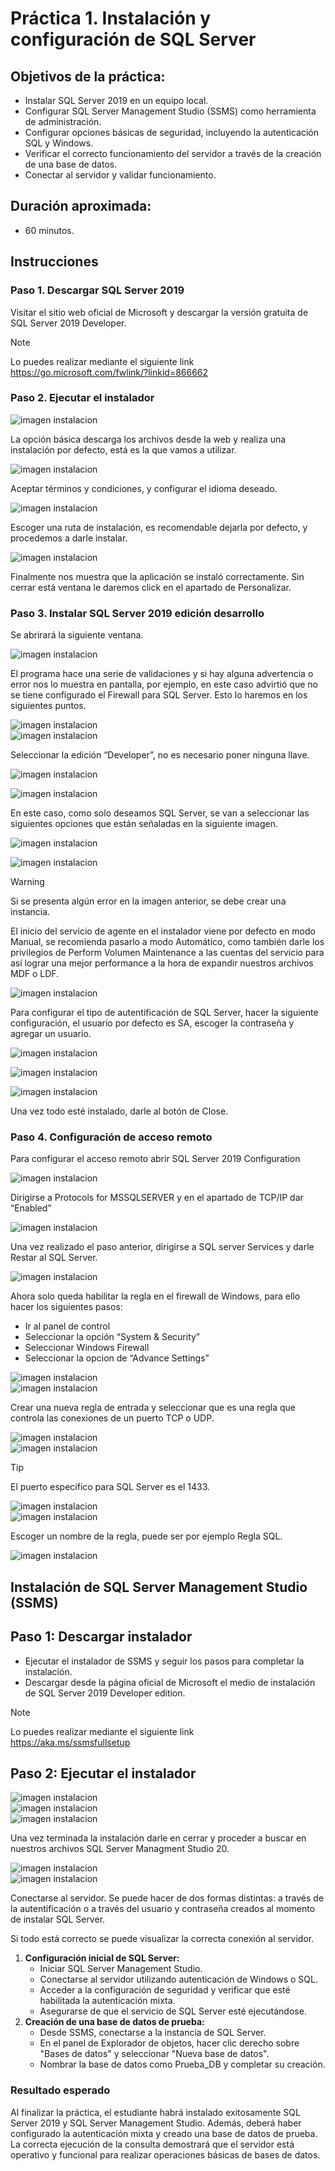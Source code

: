 # Práctica 1. Instalación y configuración de SQL Server


## Objetivos de la práctica:
- Instalar SQL Server 2019 en un equipo local.
- Configurar SQL Server Management Studio (SSMS) como herramienta de administración.
- Configurar opciones básicas de seguridad, incluyendo la autenticación SQL y Windows.
- Verificar el correcto funcionamiento del servidor a través de la creación de una base de datos.
- Conectar al servidor y validar funcionamiento. 


## Duración aproximada:
- 60 minutos.

## Instrucciones 

### Paso 1. Descargar SQL Server 2019
Visitar el sitio web oficial de Microsoft y descargar la versión gratuita de SQL Server 2019 Developer.
 > [!NOTE]
> Lo puedes realizar mediante el siguiente link <br>
> https://go.microsoft.com/fwlink/?linkid=866662

### Paso 2. Ejecutar el instalador
![imagen instalacion](../images/Capitulo%201/img1.png)<br>

La opción básica descarga los archivos desde la web y realiza una instalación por defecto, está es la que vamos a utilizar.

![imagen instalacion](../images/Capitulo%201/img2.png)<br>

Aceptar términos y condiciones, y configurar el idioma deseado.

![imagen instalacion](../images/Capitulo%201/img3.png)<br>

Escoger una ruta de instalación, es recomendable dejarla por defecto, y procedemos a darle instalar. 

![imagen instalacion](../images/Capitulo%201/img4.png)<br>

Finalmente nos muestra que la aplicación se instaló correctamente. Sin cerrar está ventana le daremos click en el apartado de Personalizar. 

### Paso  3. Instalar SQL Server 2019 edición desarrollo
Se abrirará la siguiente ventana.

![imagen instalacion](../images/Capitulo%201/img5.png)<br>

El programa hace una serie de validaciones y si hay alguna advertencia o error nos lo muestra en pantalla, por ejemplo, en este caso advirtió que no se tiene configurado el Firewall para SQL Server. Esto lo haremos en los siguientes puntos. 

![imagen instalacion](../images/Capitulo%201/img6.png)<br>
![imagen instalacion](../images/Capitulo%201/img7.png)<br>

Seleccionar la edición “Developer”, no es necesario poner ninguna llave.  

![imagen instalacion](../images/Capitulo%201/img8.png)<br>

![imagen instalacion](../images/Capitulo%201/img9.png)<br>

En este caso, como solo deseamos SQL Server, se van a seleccionar las siguientes opciones que están señaladas en la siguiente imagen. 

![imagen instalacion](../images/Capitulo%201/img10.png)<br>

![imagen instalacion](../images/Capitulo%201/img11.png)<br>

> [!WARNING]
> Si se presenta algún error en la imagen anterior, se debe crear una instancia.<br>

El inicio del servicio de agente en el instalador viene por defecto en modo Manual, se recomienda pasarlo a modo Automático, como también darle los privilegios de Perform Volumen Maintenance a las cuentas del servicio para así lograr una mejor performance a la hora de expandir nuestros archivos MDF o LDF.

![imagen instalacion](../images/Capitulo%201/img12.png)<br>

Para configurar el tipo de autentificación de SQL Server, hacer la siguiente configuración, el usuario por defecto es SA, escoger la contraseña y agregar un usuario.

![imagen instalacion](../images/Capitulo%201/img13.png)<br>

![imagen instalacion](../images/Capitulo%201/img14.png)<br>

![imagen instalacion](../images/Capitulo%201/img15.png)<br>

Una vez todo esté instalado, darle al botón de Close. 

### Paso  4. Configuración de acceso remoto

Para configurar el acceso remoto abrir SQL Server 2019 Configuration<br>

![imagen instalacion](../images/Capitulo%201/img16.png)<br>

Dirigirse a Protocols for MSSQLSERVER y en el apartado de TCP/IP dar “Enabled”


![imagen instalacion](../images/Capitulo%201/img17.png)<br>

Una vez realizado el paso anterior, dirigirse a SQL server Services y darle Restar al SQL Server.


![imagen instalacion](../images/Capitulo%201/img18.png)<br>

Ahora solo queda habilitar la regla en el firewall de Windows, para ello hacer los siguientes pasos:

- Ir al panel de control
- Seleccionar la opción “System & Security”
- Seleccionar Windows Firewall
- Seleccionar la opcion de “Advance Settings”
 
 ![imagen instalacion](../images/Capitulo%201/img19.png)<br>
 ![imagen instalacion](../images/Capitulo%201/img20.png)<br>

Crear una nueva regla de entrada y seleccionar que es una regla que controla las conexiones de un puerto TCP o UDP.

 ![imagen instalacion](../images/Capitulo%201/img21.png)<br>
 ![imagen instalacion](../images/Capitulo%201/img22.png)<br>

 > [!TIP]
> El puerto específico para SQL Server es el 1433.

 ![imagen instalacion](../images/Capitulo%201/img23.png)<br>
 ![imagen instalacion](../images/Capitulo%201/img24.png)<br>

 Escoger un nombre de la regla, puede ser por ejemplo Regla SQL.

  ![imagen instalacion](../images/Capitulo%201/img25.png)<br>


## Instalación de SQL Server Management Studio (SSMS)
## Paso 1: Descargar instalador
- Ejecutar el instalador de SSMS y seguir los pasos para completar la instalación.
- Descargar desde la página oficial de Microsoft el medio de instalación de SQL Server 2019 Developer edition. 
 > [!NOTE]
> Lo puedes realizar mediante el siguiente link <br>
> https://aka.ms/ssmsfullsetup

## Paso 2: Ejecutar el instalador

![imagen instalacion](../images/Capitulo%201/img26.png)<br>
![imagen instalacion](../images/Capitulo%201/img27.png)<br>
![imagen instalacion](../images/Capitulo%201/img28.png)<br>

Una vez terminada la instalación darle en cerrar y proceder a buscar en nuestros archivos SQL Server Managment Studio 20.

![imagen instalacion](../images/Capitulo%201/img29.png)<br>
![imagen instalacion](../images/Capitulo%201/img30.png)<br>

Conectarse al servidor. Se puede hacer de dos formas distintas: a través de la autentificación o a través del usuario y contraseña creados al momento de instalar SQL Server. <br>

Si todo está correcto se puede visualizar la correcta conexión al servidor. 

1. **Configuración inicial de SQL Server:**
    - Iniciar SQL Server Management Studio.
    - Conectarse al servidor utilizando autenticación de Windows o SQL.
    - Acceder a la configuración de seguridad y verificar que esté habilitada la autenticación mixta.
    - Asegurarse de que el servicio de SQL Server esté ejecutándose.
2. **Creación de una base de datos de prueba:**
    - Desde SSMS, conectarse a la instancia de SQL Server.
    - En el panel de Explorador de objetos, hacer clic derecho sobre "Bases de datos" y seleccionar "Nueva base de datos".
    - Nombrar la base de datos como Prueba_DB y completar su creación.

### Resultado esperado
Al finalizar la práctica, el estudiante habrá instalado exitosamente SQL Server 2019 y SQL Server Management Studio. Además, deberá haber configurado la autenticación mixta y creado una base de datos de prueba. La correcta ejecución de la consulta demostrará que el servidor está operativo y funcional para realizar operaciones básicas de bases de datos.
